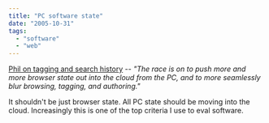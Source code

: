 ```yaml
---
title: "PC software state"
date: "2005-10-31"
tags: 
  - "software"
  - "web"
---
```


[Phil on tagging and search history](http://thebogles.com/blog/2005/10/tagging-and-search-history-in-the-google-toolbar-coming-soon/) -- _"The race is on to push more and more browser state out into the cloud from the PC, and to more seamlessly blur browsing, tagging, and authoring."_

It shouldn't be just browser state. All PC state should be moving into the cloud. Increasingly this is one of the top criteria I use to eval software.
